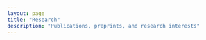 ```yaml
---
layout: page
title: "Research"
description: "Publications, preprints, and research interests"
---
```

